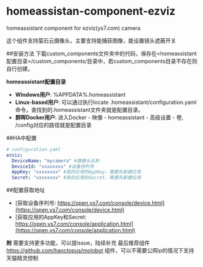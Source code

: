 # homeassistan-component-ezviz
homeassistant component for ezviz(ys7.com) camera

这个组件支持萤石云摄像头，主要支持能捕获图像，能设置镜头遮蔽开关

##安装方法
下载custom_components文件夹中的代码，保存在<homeassistant配置目录>/custom_components/目录中，若custom_components目录不存在则自行创建。

**homeassistant配置目录**
- **Windows用户**: %APPDATA%\.homeassistant
- **Linux-based用户**: 可以通过执行locate .homeassistant/configuration.yaml命令，查找到的.homeassistant文件夹就是配置目录。
- **群晖Docker用户**: 进入Docker - 映像 - homeassistant - 高级设置 - 卷, /config对应的路径就是配置目录

##HA中配置
```yaml
# configuration.yaml
ezviz:
  DeviceName: "mycamera" #摄像头名称
  DeviceId: "xxxxxxxx" #设备序列号
  AppKey: "xxxxxxxx" #我的应用的AppKey，需要先新建应用
  Secret: "xxxxxxxx" #我的应用的Secret，需要先新建应用
```

##配置获取地址
- [获取设备序列号: https://open.ys7.com/console/device.html](https://open.ys7.com/console/device.html)
- [获取应用的AppKey和Secret: https://open.ys7.com/console/application.html](https://open.ys7.com/console/application.html)

**附**
需要支持更多功能，可以提issue，陆续补充
最后推荐组件 https://github.com/haoctopus/molobot 组件，可以不需要公网ip的情况下支持天猫精灵控制
